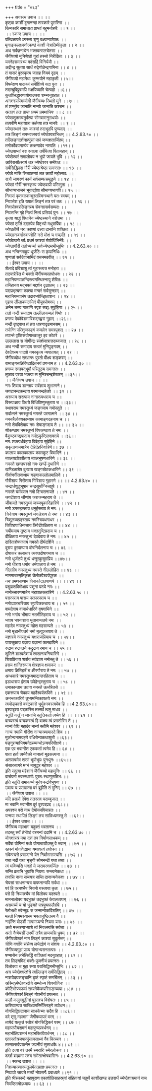 +++
title = "०६३"

+++
अगस्त्य उवाच ।। ।।  
दृष्ट्वा काशीं दृगानन्दां तारकारे पुरारिणा ।।  
किमकारि समाचक्ष्व प्राप्तां बहुमनोरथैः ।। १ ।।  
।। स्कन्द उवाच ।। ।।  
पतिव्रतापते ऽगस्त्य शृणु वक्ष्याम्यशेषतः ।।  
मृगाङ्कलक्ष्मणोत्कण्ठं काशी नेत्रातिथीकृता ।। २ ।।  
अथ सर्वज्ञनाथेन भक्तवत्सलचेतसा ।।  
जैगीषव्यो मुनिश्रेष्ठो गुहां तस्थो निरीक्षितः ।। ३ ।।  
यमनेहसमारभ्य मदंराद्रिं विनिर्ययौ ।।  
अद्रीन्द्र सुतया सार्धं रुद्रेणोक्षेन्द्रगामिना ।। ४ ।।  
तं वासरं पुरस्कृत्य जग्राह नियमं दृढम् ।।  
जैगीषव्यो महामेधाः कुम्भयोने महाकृती ।।५।।  
विषमेक्षण पादाब्जं समीक्षिष्ये यदा पुनः ।।  
तदाम्बुविप्रुषमपि भक्षयिष्यामि चेत्यहो ।।६।।  
कुतश्चिद्धारणायोगादथवा शम्भ्वनुग्रहात ।।  
अनश्नन्नपिबन्योगी जैगीषव्यः स्थितो मुने ।। ७ ।।  
तं शम्भुरेव जानाति नान्यो जानाति कश्चन ।।  
अतएव ततः प्राप्तः प्रथमं प्रमथाधिपः ।। ८ ।।  
ज्येष्ठशुक्लचतुर्दश्यां सोमवारानुराधयोः ।।  
तत्पर्वणि महायात्रा कर्तव्या तत्र मानवैः ।। ९ ।।  
ज्येष्ठस्थानं ततः काश्यां तदाभूदपि पुण्यदम् ।।  
तत्र लिङ्गं समभवत्स्वयं ज्येष्ठेश्वराभिधम् ।। 4.2.63.१० ।।  
तल्लिङ्गदर्शनात्पुंसां पापं जन्मशतार्जितम् ।।  
तमोर्कोदयमाप्येव तत्क्षणादेव नश्यति ।।११।।  
ज्येष्ठवाप्यां नरः स्नात्वा तर्पयित्वा पितामहान् ।।  
ज्येष्ठेश्वरं समालोक्य न भूयो जायते भुवि ।। १२ ।।  
आविरासीत्स्वयं तत्र ज्येष्ठेश्वर समीपतः ।।  
सर्वसिद्धिप्रदा गौरी ज्येष्ठाश्रेष्ठा समन्ततः ।। १३ ।।  
ज्येष्ठे मासि सिताष्टम्यां तत्र कार्यो महोत्सवः ।।  
रात्रौ जागरणं कार्यं सर्वसम्पत्समृद्धये ।। १४ ।।  
ज्येष्ठां गौरीं नमस्कृत्य ज्येष्ठवापी परिप्लुता ।।  
सौभाग्यभाजनं भूयाद्योषा सौभाग्यभागपि।। १५ ।।  
निवासं कृतवाञ्शम्भुस्तस्मिन्स्थाने यतः स्वयम् ।।  
निवासेश इति ख्यातं लिङ्गं तत्र परं ततः ।। ।। १६ ।।  
निवासेश्वरलिङ्गस्य सेवनात्सर्वसम्पदः ।।  
निवसन्ति गृहे नित्यं नित्यं प्रतिपदं पुनः ।। १७ ।।  
कृत्वा श्राद्धं विधानेन ज्येष्ठस्थाने नरोत्तमः ।।  
ज्येष्ठां तृप्तिं ददात्येव पितृभ्यो मधुसर्पिषा ।। १८ ।।  
ज्येष्ठतीर्थे नरः काश्यां दत्त्वा दानानि शक्तितः ।।  
ज्येष्ठान्स्वर्गानवाप्नोति नरो मोक्षं च गच्छति ।। १९ ।।  
ज्येष्ठेश्वरो र्च्यः प्रथमं काश्यां श्रेयोर्थिभिर्नरैः ।।  
ज्येष्ठागौरी ततोभ्यर्च्या सर्वज्येष्ठमभीप्सुभिः ।। 4.2.63.२० ।।  
अथ नन्दिनमाहूय धूर्जटिः स कृपानिधिः ।।  
शृण्वतां सर्वदेवानामिदं वचनमब्रवीत् ।। २१ ।।  
।। ईश्वर उवाच ।। ।।  
शैलादे प्रविशाशु त्वं गुहास्त्यत्र मनोहरा ।।  
तदन्तरेस्ति मे भक्तो जैगीषव्यस्तपोधनः ।। २२ ।।  
महानियमवान्नन्दिस्त्वगस्थिस्नायु शेषितः ।।  
तमिहानय मद्भक्तं मद्दर्शन दृढव्रतम् ।। २३ ।।  
यदाप्रभृत्यगां काश्या मन्दरं सर्वसुन्दरम् ।।  
महानियमवानेष तदारभ्योज्झिताशनः ।। २४ ।।  
गृहाण लीलाकमलमिदं पीयूषपोषणम् ।।  
अनेन तस्य गात्राणि स्पृश सद्यः सुबृंहिणा ।। २५ ।।  
ततो नन्दी समादाय तल्लीलाकमलं विभोः ।।  
प्रणम्य देवदेवेशमाविशद्गह्वरां गुहाम् ।।२६।।  
नन्दी दृष्ट्वाथ तं तत्र धारणादृढमानसम् ।।  
तपोग्नि परिशुष्काङ्गं कमलेन समस्पृशत् ।। २७ ।।  
तपान्ते वृष्टिसंयोगाच्छालूर इव कोटरे ।।  
उल्ललास स योगीन्द्रः स्पर्शमात्रात्तदब्जजात् ।। २८ ।।  
अथ नन्दी समादाय सत्वरं मुनिपुङ्गवम् ।।  
देवदेवस्य पादाग्रे नमस्कृत्य न्यपातयत् ।। २९ ।।  
जैगीषव्योथ सम्भ्रान्तः पुरतो वीक्ष्य शङ्करम् ।।  
वामाङ्गसन्निविष्टाद्रितनयं प्रणनाम ह ।। 4.2.63.३० ।।  
प्रणम्य दण्डवद्भूमौ परिलुठ्य समन्ततः ।।  
तुष्टाव परया भक्त्या स मुनिश्चन्द्रशेखरम् ।।३१।।  
।। जैगीषव्य उवाच ।। ।।  
नमः शिवाय शान्ताय सर्वज्ञाय शुभात्मने।।  
जगदानन्दकन्दाय परमानन्दहेतवे ।। ३२ ।।  
अरूपाय सरूपाय नानारूपधराय च ।।  
विरूपाक्षाय विधये विधिविष्णुस्तुताय च ।।३३।।  
स्थावराय नमस्तुभ्यं जङ्गमाय नमोस्तुते ।।  
सर्वात्मने नमस्तुभ्यं नमस्ते परमात्मने ।। ३४ ।।  
नमस्त्रैलोक्यकाम्याय कामाङ्गदहनाय च ।।  
नमो शेषविशेषाय नमः शेषाङ्गदाय ते ।। ।। ३५ ।।  
श्रीकण्ठाय नमस्तुभ्यं विषकण्ठाय ते नमः ।।  
वैकुण्ठवन्द्यपादाय नमोऽकुण्ठितशक्तये ।।३६।।  
नमः शक्त्यर्धदेहाय विदेहाय सुदेहिने ।।  
सकृत्प्रणाममात्रेण देहिदेहनिवारिणे।। ३७ ।।  
कालाय कालकालाय कालकूट विषादिने ।।  
व्यालयज्ञोपवीताय व्यालभूषणधारिणे ।। ३८ ।।  
नमस्ते खण्डपरशो नमः खण्डें दुधारिणे ।।  
खण्डिताशेष दुःखाय खड्गखेटकधारिणे ।। ३९ ।।  
गीर्वाणगीतनाथाय गङ्गाकल्लोलमालिने ।।  
गौरीशाय गिरीशाय गिरिशाय गुहारणे ।। ।। 4.2.63.४० ।।  
चन्द्रार्धशुद्धभूषाय चन्द्रसूर्याग्निचक्षुषे ।।  
नमस्ते चर्मवसन नमो दिग्वसनायते ।। ४१ ।।  
जगदीशाय जीर्णाय जराजन्महराय ते ।।  
जीवायते नमस्तुभ्यं जञ्जपूकादिहारिणे ।। ४२ ।।  
नमो डमरुहस्ताय धनुर्हस्ताय ते नमः ।।  
त्रिनेत्राय नमस्तुभ्यं जगन्नेत्राय ते नमः ।। ४३ ।।  
त्रिशूलव्यग्रहस्ताय नमस्त्रिपथगाधर ।।  
त्रिविष्टपाधिनाथाय त्रिवेदीपठिताय च ।। ४४ ।।  
त्रयीमयाय तुष्टाय भक्ततुष्टिप्रदाय च ।।  
दीक्षिताय नमस्तुभ्यं देवदेवाय ते नमः ।। ४५ ।।  
दारिताशेषपापाय नमस्ते दीर्घदर्शिने ।।  
दूराय दुरवाप्याय दोषनिर्दलनाय च ।। ४६ ।।  
दोषाकर कलाधार त्यक्तदोषागमाय च ।।  
नमो धूर्जटये तुभ्यं धत्तूरकुसुमप्रिय ।।४७।।  
नमो धीराय धर्माय धर्मपालाय ते नमः ।।  
नीलग्रीव नमस्तुभ्यं नमस्ते नीललोहित ।। ४८ ।।  
नाममात्रस्मृतिकृतां त्रैलोक्यैश्वर्यपूरक ।।  
नमः प्रमथनाथाय पिनाकोद्यतपाणये ।। ।। ४९ ।।  
पशुपाशविमोक्षाय पशूनां पतये नमः ।।  
नामोच्चारणमात्रेण महापातकहारिणे ।। 4.2.63.५० ।।  
परात्पराय पाराय परापरपराय च ।।  
नमोऽपारचरित्राय सुपवित्रकथाय च ।। ५१ ।।  
वामदेवाय वामार्धधारिणे वृषगामिने ।।  
नमो भर्गाय भीमाय नतभीतिहराय च ।। ५२ ।।  
भवाय भवनाशाय भूतानाम्पतये नमः ।।  
महादेव नमस्तुभ्यं महेश महसाम्पते ।। ५३ ।।  
नमो मृडानीपतये नमो मृत्युञ्जयाय ते ।।  
यज्ञारये नमस्तुभ्यं यक्षराजप्रियाय च ।। ५४।।  
यायजूकाय यज्ञाय यज्ञानां फलदायिने ।।  
रुद्राय रुद्रपतये कद्रुद्राय रमाय च ।। ५५ ।।  
शूलिने शाश्वतेशाय श्मशानावनिचारिणे ।।  
शिवाप्रियाय शर्वाय सर्वज्ञाय नमोस्तु ते ।। ५६ ।।  
हराय क्षान्तिरूपाय क्षेत्रज्ञाय क्षमाकर ।।  
क्षमाय क्षितिहर्त्रे च क्षीरगौराय ते नमः ।। ५७ ।।  
अन्धकारे नमस्तुभ्यमाद्यन्तरहिताय च ।।  
इडाधाराय ईशाय उपेद्रेन्द्रस्तुताय च ।। ५८ ।।  
उमाकान्ताय उग्राय नमस्ते ऊर्ध्वरेतसे ।।  
एकरूपाय चैकाय महदैश्वर्यरूपिणे ।। ५९ ।।  
अनन्तकारिणे तुभ्यमम्बिकापतये नमः ।।  
त्वमोङ्कारो वषट्कारो भूर्भुवःस्वस्त्वमेव हि ।।4.2.63.६०।।  
दृश्यादृश्य यदत्रास्ति तत्सर्वं त्वमु माधव ।।  
स्तुतिं कर्तुं न जानामि स्तुतिकर्ता त्वमेव हि ।। ।। ६१ ।।  
वाच्यस्त्वं वाचकस्त्वं हि वाक्च त्वं प्रणतोस्मि ते ।।  
नान्यं वेद्मि महादेव नान्यं स्तौमि महेश्वर ।। ६२ ।।  
नान्यं नमामि गौरीश नान्याख्यामाददे शिव ।।  
मूकोन्यनामग्रहणे बधिरोन्यकथाश्रुतौ ।।६३।।  
पङ्गुरन्याभिगमनेऽस्म्यन्धोऽन्यपरिवीक्षणे।।  
एक एव भवानीश एककर्ता त्वमेव हि।। ६४ ।।  
पाता हर्ता त्वमेवैको नानात्वं मूढकल्पना ।।  
अतस्त्वमेव शरणं भूयोभूयः पुनःपुनः ।।६५।।  
संसारसागरे मग्नं मामुद्धर महेश्वर ।।  
इति स्तुत्वा महेशानं जैगीषव्यो महामुनिः ।। ६६ ।।  
वाचंयमो भवत्स्थाणोः पुरतः स्थाणुसन्निभः ।।  
 इति स्तुतिं समाकर्ण्य मुनेश्चन्द्रविभूषणः ।।  
उवाच च प्रसन्नात्मा वरं ब्रूहीति तं मुनिम् ।। ६७ ।।  
।। जैगीषव्य उवाच ।। ।।  
यदि प्रसन्नो देवेश ततस्तव पदाम्बुजात् ।।  
मा भवानि भवानीश दूरं दूरपदप्रद ।।६८।।  
अपरश्च वरो नाथ देयोयमविचारतः ।।  
यन्मया स्थापितं लिङ्गं तत्र सान्निध्यमस्तु ते ।।६९।।  
।। ईश्वर उवाच ।। ।।  
जैगीषव्य महाभाग यदुक्तं भवतानघ ।।  
तदस्तु सर्वं तेभीष्टं वरमन्यं ददामि च ।। 4.2.63.७० ।।  
योगशास्त्रं मया दत्तं तव निर्वाणसाधकम् ।।  
सर्वेषां योगिनां मध्ये योगाचार्योऽस्तु वै भवान् ।। ७१ ।।  
रहस्यं योगविद्याया यथावत्त्वं तपोधन ।।  
संवेत्स्यसे प्रसादान्मे येन निर्वाणमाप्स्यसि ।। ७२ ।।  
यथा नदी यथा भृङ्गी सोमनन्दी यथा तथा ।।  
त्वं भविष्यसि भक्तो मे जरामरणवर्जितः ।। ७३ ।।  
सन्ति व्रतानि भूयांसि नियमाः सन्त्यनेकधा ।।  
तपांसि नाना सन्त्यत्र सन्ति दानान्यनेकशः ।। ७४ ।।  
श्रेयसां साधनान्यत्र पापघ्नान्यपि सर्वथा ।।  
परं हि परमश्चैष नियमो यस्त्वया कृतः ।। ७५।।  
परो हि नियमश्चैष मां विलोक्य यदश्यते ।।  
मामनालोक्य यद्भुक्तं तद्भुक्तं केवलत्वघम् ।। ७६ ।।  
असमर्च्य च यो भुङ्क्ते पत्रपुष्पफलैरपि ।।  
रेतोभक्षी भवेन्मूढः स जन्मान्येकविंशतिम् ।। ७७ ।।  
महतो नियमस्यास्य भवतानुष्ठितस्य वै ।।  
नार्हन्ति षोडशी मात्रामप्यन्ये नियमा यमाः ।। ७८ ।।  
अतो मच्चरणाभ्याशे त्वं निवत्स्यसि सर्वथा ।।  
अतो नैःश्रेयसीं लक्ष्मीं तत्रैव प्राप्स्यसि ध्रुवम् ।। ७९ ।।  
जैगीषव्येश्वरं नाम लिङ्गं काश्यां सुदुर्लभम् ।।  
त्रीणि वर्षाणि संसेव्य लभेद्योगं न संशयः ।। 4.2.63.८० ।।  
जैगीषव्यगुहां प्राप्य योगाभ्यसनतत्परः ।।  
षण्मासेन लभेत्सिद्धिं वाञ्छितां मदनुग्रहात् ।। ८१ ।।  
तव लिङ्गमिदं भक्तैः पूजनीयं प्रयत्नतः ।।  
विलोक्या च गुहा रम्या परासिद्धिमभीप्सुभिः ।। ८२ ।।  
अत्र ज्येष्ठेश्वरक्षेत्रे त्वल्लिङ्गं सर्वसिद्धिदम् ।।  
नाशयेदघसङ्घानि दृष्टं स्पृष्टं समर्चितम् ।। ८३ ।।  
अस्मिञ्ज्येष्ठेश्वरक्षेत्रे सम्भोज्य शिवयोगिनः ।।  
कोटिभोज्यफलं सम्यगेकैकपरिसङ्ख्यया।।८४ ।।  
जैगीषव्येश्वरं लिङ्गं गोपनीयं प्रयत्नतः ।।  
कलौ कलुषबुद्धीनां पुरतश्च विशेषतः ।। ८५ ।।  
करिष्याम्यत्र सान्निध्यमस्मिँल्लिङ्गे तपोधन।।  
योगसिद्धिप्रदानाय साधकेभ्यः सदैव हि ।।८६।।  
ददे शृणु महाभाग जैगीषव्यापरं वरम् ।।  
त्वयेदं यत्कृतं स्तोत्रं योगसिद्धिकरं परम् ।। ८७ ।।  
महापापौघशमनं महापुण्यप्रवर्धनम् ।।  
महाभीतिप्रशमनं महाभक्तिविवर्धनम् ।। ८८ ।।  
एतत्स्तोत्रजपात्पुंसामसाध्यं नैव किञ्चन ।।  
तस्मात्सर्वप्रयत्नेन जपनीयं सुसाधकैः ४।। ८९ ।।  
इति दत्त्वा वरं तस्मै स्मरारिः स्मेरलोचनः ।।  
ददर्श ब्राह्मणां स्तत्र समेतान्क्षेत्रवासिनः ।। 4.2.63.९० ।।  
।। स्कन्द उवाच ।। ।।  
निशम्याख्यानमतुलमेतत्प्राज्ञः प्रयत्नतः ।।  
निष्पापो जायते मर्त्यो नोपसर्गैः प्रबाध्यते ।।९१ ।।  
इति श्रीस्कान्दे महापुराण एकाशीतिसाहस्र्यां संहितायां चतुर्थे काशीखण्ड उत्तरार्धे ज्येष्ठेशाख्यानं नाम त्रिषष्टितमोऽध्यायः ।। ६३ ।।